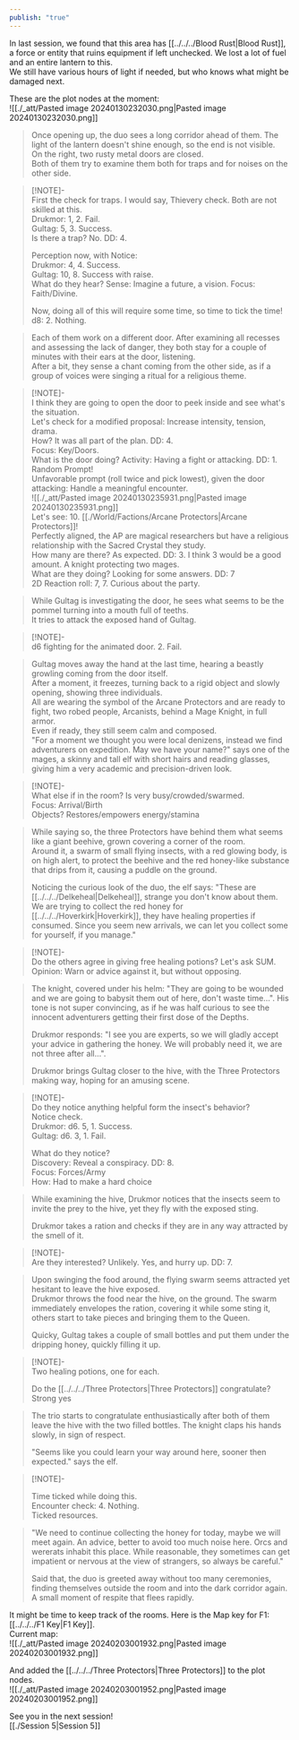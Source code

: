 ```yaml
---  
publish: "true"  
---  
```

  
In last session, we found that this area has [[../../../Blood Rust|Blood Rust]], a force or entity that ruins equipment if left unchecked. We lost a lot of fuel and an entire lantern to this.  
We still have various hours of light if needed, but who knows what might be damaged next.  
  
These are the plot nodes at the moment:  
![[./_att/Pasted image 20240130232030.png|Pasted image 20240130232030.png]]  
  
  
> Once opening up, the duo sees a long corridor ahead of them. The light of the lantern doesn't shine enough, so the end is not visible.  
> On the right, two rusty metal doors are closed.  
> Both of them try to examine them both for traps and for noises on the other side.  
  
> [!NOTE]-  
> First the check for traps. I would say, Thievery check. Both are not skilled at this.  
> Drukmor: 1, 2. Fail.  
> Gultag: 5, 3. Success.  
> Is there a trap? No. DD: 4.  
>   
> Perception now, with Notice:  
> Drukmor: 4, 4. Success.  
> Gultag: 10, 8. Success with raise.  
> What do they hear? Sense: Imagine a future, a vision. Focus: Faith/Divine.  
>   
> Now, doing all of this will require some time, so time to tick the time!  
> d8: 2. Nothing.  
  
> Each of them work on a different door. After examining all recesses and assessing the lack of danger, they both stay for a couple of minutes with their ears at the door, listening.  
> After a bit, they sense a chant coming from the other side, as if a group of voices were singing a ritual for a religious theme.  
  
> [!NOTE]-  
> I think they are going to open the door to peek inside and see what's the situation.  
> Let's check for a modified proposal: Increase intensity, tension, drama.  
> How? It was all part of the plan. DD: 4.  
> Focus: Key/Doors.  
> What is the door doing? Activity: Having a fight or attacking. DD: 1. Random Prompt!  
> Unfavorable prompt (roll twice and pick lowest), given the door attacking: Handle a meaningful encounter.  
> ![[./_att/Pasted image 20240130235931.png|Pasted image 20240130235931.png]]  
> Let's see: 10. [[./World/Factions/Arcane Protectors|Arcane Protectors]]!  
> Perfectly aligned, the AP are magical researchers but have a religious relationship with the Sacred Crystal they study.  
> How many are there? As expected. DD: 3. I think 3 would be a good amount. A knight protecting two mages.  
> What are they doing? Looking for some answers. DD: 7   
> 2D Reaction roll: 7, 7. Curious about the party.  
  
> While Gultag is investigating the door, he sees what seems to be the pommel turning into a mouth full of teeths.   
> It tries to attack the exposed hand of Gultag.  
  
> [!NOTE]-  
> d6 fighting for the animated door. 2. Fail.  
  
> Gultag moves away the hand at the last time, hearing a beastly growling coming from the door itself.  
> After a moment, it freezes, turning back to a rigid object and slowly opening, showing three individuals.  
> All are wearing the symbol of the Arcane Protectors and are ready to fight, two robed people, Arcanists, behind a Mage Knight, in full armor.  
> Even if ready, they still seem calm and composed.  
> "For a moment we thought you were local denizens, instead we find adventurers on expedition. May we have your name?" says one of the mages, a skinny and tall elf with short hairs and reading glasses, giving him a very academic and precision-driven look.  
  
> [!NOTE]-  
> What else if in the room? Is very busy/crowded/swarmed.   
> Focus: Arrival/Birth  
> Objects? Restores/empowers energy/stamina  
  
> While saying so, the three Protectors have behind them what seems like a giant beehive, grown covering a corner of the room.  
> Around it, a swarm of small flying insects, with a red glowing body, is on high alert, to protect the beehive and the red honey-like substance that drips from it, causing a puddle on the ground.  
>   
> Noticing the curious look of the duo, the elf says: "These are [[../../../Delkeheal|Delkeheal]], strange you don't know about them. We are trying to collect the red honey for [[../../../Hoverkirk|Hoverkirk]], they have healing properties if consumed. Since you seem new arrivals, we can let you collect some for yourself, if you manage."  
  
> [!NOTE]-  
> Do the others agree in giving free healing potions? Let's ask SUM.   
> Opinion: Warn or advice against it, but without opposing.  
>   
  
> The knight, covered under his helm: "They are going to be wounded and we are going to babysit them out of here, don't waste time...". His tone is not super convincing, as if he was half curious to see the innocent adventurers getting their first dose of the Depths.  
>   
> Drukmor responds: "I see you are experts, so we will gladly accept your advice in gathering the honey. We will probably need it, we are not three after all...".  
>   
> Drukmor brings Gultag closer to the hive, with the Three Protectors making way, hoping for an amusing scene.  
  
> [!NOTE]-  
> Do they notice anything helpful form the insect's behavior?  
> Notice check.  
> Drukmor: d6. 5, 1. Success.  
> Gultag: d6. 3, 1. Fail.  
>   
> What do they notice?  
> Discovery: Reveal a conspiracy. DD: 8.  
> Focus: Forces/Army  
> How: Had to make a hard choice  
  
> While examining the hive, Drukmor notices that the insects seem to invite the prey to the hive, yet they fly with the exposed sting.  
>   
> Drukmor takes a ration and checks if they are in any way attracted by the smell of it.  
  
> [!NOTE]-  
> Are they interested? Unlikely. Yes, and hurry up. DD: 7.  
  
> Upon swinging the food around, the flying swarm seems attracted yet hesitant to leave the hive exposed.  
> Drukmor throws the food near the hive, on the ground. The swarm immediately envelopes the ration, covering it while some sting it, others start to take pieces and bringing them to the Queen.  
>   
> Quicky, Gultag takes a couple of small bottles and put them under the dripping honey, quickly filling it up.  
  
> [!NOTE]-  
> Two healing potions, one for each.  
>   
> Do the [[../../../Three Protectors|Three Protectors]] congratulate? Strong yes  
  
> The trio starts to congratulate enthusiastically after both of them leave the hive with the two filled bottles. The knight claps his hands slowly, in sign of respect.  
>   
> "Seems like you could learn your way around here, sooner then expected." says the elf.  
  
> [!NOTE]-  
>   
> Time ticked while doing this.  
> Encounter check: 4. Nothing.  
> Ticked resources.  
  
> "We need to continue collecting the honey for today, maybe we will meet again. An advice, better to avoid too much noise here. Orcs and wererats inhabit this place. While reasonable, they sometimes can get impatient or nervous at the view of strangers, so always be careful."  
>   
> Said that, the duo is greeted away without too many ceremonies, finding themselves outside the room and into the dark corridor again.  
> A small moment of respite that flees rapidly.  
  
It might be time to keep track of the rooms. Here is the Map key for F1: [[../../../F1 Key|F1 Key]].  
Current map:  
![[./_att/Pasted image 20240203001932.png|Pasted image 20240203001932.png]]  
  
And added the [[../../../Three Protectors|Three Protectors]] to the plot nodes.  
![[./_att/Pasted image 20240203001952.png|Pasted image 20240203001952.png]]  
  
See you in the next session!  
[[./Session 5|Session 5]]